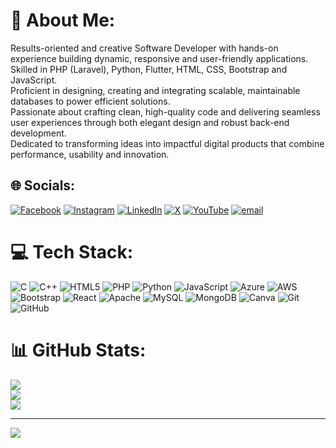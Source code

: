 # 💫 About Me:
Results-oriented and creative Software Developer with hands-on experience building dynamic, responsive and user-friendly applications.<br>Skilled in PHP (Laravel), Python, Flutter, HTML, CSS, Bootstrap and JavaScript.<br>Proficient in designing, creating and integrating scalable, maintainable databases to power efficient solutions.<br>Passionate about crafting clean, high-quality code and delivering seamless user experiences through both elegant design and robust back-end development.<br>Dedicated to transforming ideas into impactful digital products that combine performance, usability and innovation.


## 🌐 Socials:
[![Facebook](https://img.shields.io/badge/Facebook-%231877F2.svg?logo=Facebook&logoColor=white)](https://facebook.com/https://www.facebook.com/cheruiyot.dennis.875336) [![Instagram](https://img.shields.io/badge/Instagram-%23E4405F.svg?logo=Instagram&logoColor=white)](https://instagram.com/https://www.instagram.com/cheruuh1/) [![LinkedIn](https://img.shields.io/badge/LinkedIn-%230077B5.svg?logo=linkedin&logoColor=white)](https://linkedin.com/in/https://www.linkedin.com/in/dennis-cheruiyot-b59680236/) [![X](https://img.shields.io/badge/X-black.svg?logo=X&logoColor=white)](https://x.com/https://x.com/CherruhDennoh) [![YouTube](https://img.shields.io/badge/YouTube-%23FF0000.svg?logo=YouTube&logoColor=white)](https://youtube.com/@https://www.youtube.com/@dennohcherruh8873) [![email](https://img.shields.io/badge/Email-D14836?logo=gmail&logoColor=white)](mailto:dennohcherruh@gmail.com) 

# 💻 Tech Stack:
![C](https://img.shields.io/badge/c-%2300599C.svg?style=for-the-badge&logo=c&logoColor=white) ![C++](https://img.shields.io/badge/c++-%2300599C.svg?style=for-the-badge&logo=c%2B%2B&logoColor=white) ![HTML5](https://img.shields.io/badge/html5-%23E34F26.svg?style=for-the-badge&logo=html5&logoColor=white) ![PHP](https://img.shields.io/badge/php-%23777BB4.svg?style=for-the-badge&logo=php&logoColor=white) ![Python](https://img.shields.io/badge/python-3670A0?style=for-the-badge&logo=python&logoColor=ffdd54) ![JavaScript](https://img.shields.io/badge/javascript-%23323330.svg?style=for-the-badge&logo=javascript&logoColor=%23F7DF1E) ![Azure](https://img.shields.io/badge/azure-%230072C6.svg?style=for-the-badge&logo=microsoftazure&logoColor=white) ![AWS](https://img.shields.io/badge/AWS-%23FF9900.svg?style=for-the-badge&logo=amazon-aws&logoColor=white) ![Bootstrap](https://img.shields.io/badge/bootstrap-%238511FA.svg?style=for-the-badge&logo=bootstrap&logoColor=white) ![React](https://img.shields.io/badge/react-%2320232a.svg?style=for-the-badge&logo=react&logoColor=%2361DAFB) ![Apache](https://img.shields.io/badge/apache-%23D42029.svg?style=for-the-badge&logo=apache&logoColor=white) ![MySQL](https://img.shields.io/badge/mysql-4479A1.svg?style=for-the-badge&logo=mysql&logoColor=white) ![MongoDB](https://img.shields.io/badge/MongoDB-%234ea94b.svg?style=for-the-badge&logo=mongodb&logoColor=white) ![Canva](https://img.shields.io/badge/Canva-%2300C4CC.svg?style=for-the-badge&logo=Canva&logoColor=white) ![Git](https://img.shields.io/badge/git-%23F05033.svg?style=for-the-badge&logo=git&logoColor=white) ![GitHub](https://img.shields.io/badge/github-%23121011.svg?style=for-the-badge&logo=github&logoColor=white)
# 📊 GitHub Stats:
![](https://github-readme-stats.vercel.app/api?username=Dennoh12&theme=blue-green&hide_border=false&include_all_commits=false&count_private=false)<br/>
![](https://nirzak-streak-stats.vercel.app/?user=Dennoh12&theme=blue-green&hide_border=false)<br/>
![](https://github-readme-stats.vercel.app/api/top-langs/?username=Dennoh12&theme=blue-green&hide_border=false&include_all_commits=false&count_private=false&layout=compact)

---
[![](https://visitcount.itsvg.in/api?id=Dennoh12&icon=0&color=0)](https://visitcount.itsvg.in)

<!-- Proudly created with GPRM ( https://gprm.itsvg.in ) -->
